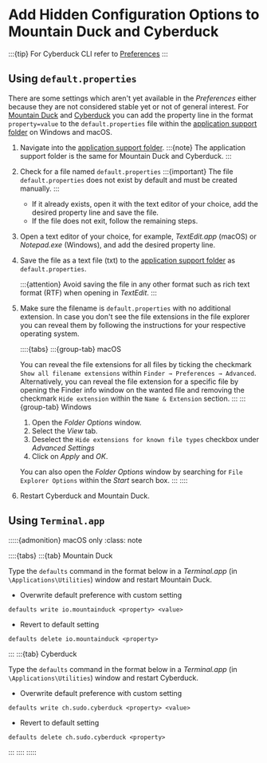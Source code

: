 Add Hidden Configuration Options to Mountain Duck and Cyberduck
===

:::{tip}
For Cyberduck CLI refer to [Preferences](../cli/index.md)
:::

## Using `default.properties`

There are some settings which aren't yet available in the *Preferences* either because they are not considered stable
yet or not of general interest. For [Mountain Duck](../mountainduck/index.md) and [Cyberduck](../cyberduck/index.md) you
can add the property line in the format `property=value` to the `default.properties` file within
the [application support folder](../cyberduck/support.md#application-support-folder) on Windows and macOS.

1. Navigate into the [application support folder](../cyberduck/support.md#application-support-folder).
   :::{note}
   The application support folder is the same for Mountain Duck and Cyberduck.
   :::

2. Check for a file named `default.properties`
   :::{important}
   The file `default.properties` does not exist by default and must be created manually.
   :::
    - If it already exists, open it with the text editor of your choice, add the desired property line and save the
      file.
    - If the file does not exit, follow the remaining steps.
3. Open a text editor of your choice, for example, _TextEdit.app_ (macOS) or _Notepad.exe_ (Windows), and add the desired property
   line.
4. Save the file as a text file (txt) to
   the [application support folder](../cyberduck/support.md#application-support-folder) as `default.properties`.

   :::{attention}
   Avoid saving the file in any other format such as rich text format (RTF) when opening in _TextEdit_.
   :::

5. Make sure the filename is `default.properties` with no additional extension. In case you don't see the file
   extensions in the file explorer you can reveal them by following the instructions for your respective
   operating system.

   ::::{tabs}
   :::{group-tab} macOS
   
   You can reveal the file extensions for all files by ticking the checkmark `Show all filename extensions` within
   `Finder → Preferences → Advanced`. Alternatively, you can reveal the file extension for a specific file by opening
   the Finder info window on the wanted file and removing the checkmark `Hide extension` within the `Name & Extension`
   section.
   :::
   :::{group-tab} Windows
   1. Open the *Folder Options* window.
   2. Select the *View* tab.
   3. Deselect the `Hide extensions for known file types` checkbox under *Advanced Settings*
   4. Click on *Apply* and *OK*.
   
   You can also open the *Folder Options* window by searching for `File Explorer Options` within the *Start* search box.
   :::
   ::::
   
6. Restart Cyberduck and Mountain Duck.

## Using `Terminal.app`

:::::{admonition} macOS only
:class: note

::::{tabs}
:::{tab} Mountain Duck

Type the `defaults` command in the format below in a *Terminal.app* (in `\Applications\Utilities`) window and restart
Mountain Duck.

* Overwrite default preference with custom setting

```
defaults write io.mountainduck <property> <value>
```

* Revert to default setting

```
defaults delete io.mountainduck <property>
```

:::
:::{tab} Cyberduck

Type the `defaults` command in the format below in a *Terminal.app* (in `\Applications\Utilities`) window and restart
Cyberduck.

* Overwrite default preference with custom setting

```
defaults write ch.sudo.cyberduck <property> <value>
```

* Revert to default setting

```
defaults delete ch.sudo.cyberduck <property>
```

:::
::::
:::::